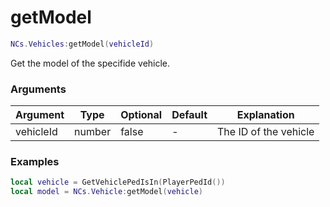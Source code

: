 # getModel

```lua
NCs.Vehicles:getModel(vehicleId)
```
Get the model of the specifide vehicle.

### Arguments
| Argument  | Type   | Optional   | Default | Explanation           |
|-----------|--------|------------|---------|-----------------------|
| vehicleId | number | false      | -       | The ID of the vehicle |


### Examples

```lua
local vehicle = GetVehiclePedIsIn(PlayerPedId())
local model = NCs.Vehicle:getModel(vehicle)  
```